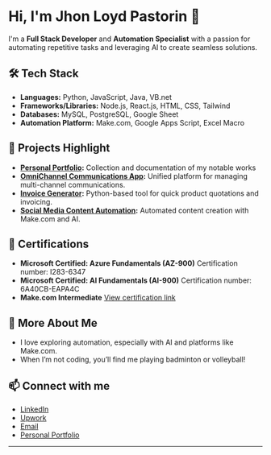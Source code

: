 # Hi, I'm Jhon Loyd Pastorin 👋

I'm a **Full Stack Developer** and **Automation Specialist** with a passion for automating repetitive tasks and leveraging AI to create seamless solutions.

## 🛠️ Tech Stack
- **Languages:** Python, JavaScript, Java, VB.net
- **Frameworks/Libraries:** Node.js, React.js, HTML, CSS, Tailwind
- **Databases:** MySQL, PostgreSQL, Google Sheet
- **Automation Platform:** Make.com, Google Apps Script, Excel Macro

## 🚀 Projects Highlight
- **[Personal Portfolio](https://jlpasto-portfolio.vercel.app/all):** Collection and documentation of my notable works
- **[OmniChannel Communications App](https://github.com/jlpasto/omnichannel-communication-app):** Unified platform for managing multi-channel communications.
- **[Invoice Generator](https://github.com/jlpasto/product-quotation-using-python):** Python-based tool for quick product quotations and invoicing.
- **[Social Media Content Automation](https://jlpasto-portfolio.vercel.app/work/Social-Media-Automation):** Automated content creation with Make.com and AI.

## 📜 Certifications
- **Microsoft Certified: Azure Fundamentals (AZ-900)**
  Certification number: I283-6347
- **Microsoft Certified: AI Fundamentals (AI-900)**
  Certification number: 6A40CB-EAPA4C
- **Make.com Intermediate** [View certification link](https://www.credly.com/badges/b008884c-6d19-4235-a024-62b023b1d9e9/public_url)

## 🌟 More About Me
- I love exploring automation, especially with AI and platforms like Make.com.
- When I’m not coding, you’ll find me playing badminton or volleyball!

## 📫 Connect with me
- [LinkedIn](https://www.linkedin.com/in/jhon-loyd-pastorin-a84000107/)
- [Upwork](https://www.upwork.com/freelancers/~01b3b27b15e4c94e0e)
- [Email](mailto:jhonloydpastorin.03@gmail.com)
- [Personal Portfolio](https://jlpasto-portfolio.vercel.app/)

---
